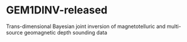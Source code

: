 # GEM1DINV-released
Trans-dimensional Bayesian joint inversion of magnetotelluric and multi-source geomagnetic depth sounding data

